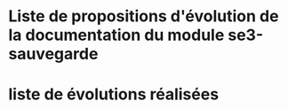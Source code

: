 # Liste de propositions d'évolution de la documentation du module se3-sauvegarde



# liste de évolutions réalisées

